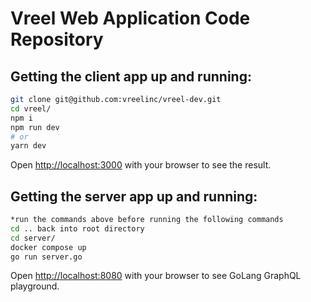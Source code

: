 # Vreel Web Application Code Repository

## Getting the client app up and running:

```bash
git clone git@github.com:vreelinc/vreel-dev.git
cd vreel/
npm i
npm run dev
# or
yarn dev
```

Open [http://localhost:3000](http://localhost:3000) with your browser to see the result.

## Getting the server app up and running:

```bash
*run the commands above before running the following commands
cd .. back into root directory
cd server/
docker compose up
go run server.go
```

Open [http://localhost:8080](http://localhost:8080) with your browser to see GoLang GraphQL playground.